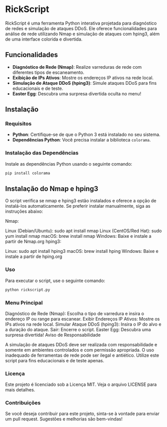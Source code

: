# RickScript

RickScript é uma ferramenta Python interativa projetada para diagnóstico de redes e simulação de ataques DDoS. Ele oferece funcionalidades para análise de rede utilizando Nmap e simulação de ataques com hping3, além de uma interface colorida e divertida.

## Funcionalidades

- **Diagnóstico de Rede (Nmap)**: Realize varreduras de rede com diferentes tipos de escaneamento.
- **Exibição de IPs Ativos**: Mostre os endereços IP ativos na rede local.
- **Simulação de Ataque DDoS (hping3)**: Simule ataques DDoS para fins educacionais e de teste.
- **Easter Egg**: Descubra uma surpresa divertida oculta no menu!

## Instalação

### Requisitos

- **Python**: Certifique-se de que o Python 3 está instalado no seu sistema.
- **Dependências Python**: Você precisa instalar a biblioteca `colorama`.

### Instalação das Dependências

Instale as dependências Python usando o seguinte comando:

```bash
pip install colorama

```
## Instalação do Nmap e hping3
O script verifica se nmap e hping3 estão instalados e oferece a opção de instalá-los automaticamente. Se preferir instalar manualmente, siga as instruções abaixo:

Nmap:

Linux (Debian/Ubuntu): sudo apt install nmap
Linux (CentOS/Red Hat): sudo yum install nmap
macOS: brew install nmap
Windows: Baixe e instale a partir de Nmap.org
hping3:

Linux: sudo apt install hping3
macOS: brew install hping
Windows: Baixe e instale a partir de hping.org

### Uso
Para executar o script, use o seguinte comando:

```bash
python rickscript.py
```
### Menu Principal
Diagnóstico de Rede (Nmap): Escolha o tipo de varredura e insira o endereço IP ou range para escanear.
Exibir Endereços IP Ativos: Mostre os IPs ativos na rede local.
Simular Ataque DDoS (hping3): Insira o IP do alvo e a duração do ataque.
Sair: Encerre o script.
Easter Egg: Descubra uma surpresa divertida!
Aviso de Responsabilidade

A simulação de ataques DDoS deve ser realizada com responsabilidade e somente em ambientes controlados e com permissão apropriada. O uso inadequado de ferramentas de rede pode ser ilegal e antiético. Utilize este script para fins educacionais e de teste apenas.

### Licença
Este projeto é licenciado sob a Licença MIT. Veja o arquivo LICENSE para mais detalhes.

### Contribuições
Se você deseja contribuir para este projeto, sinta-se à vontade para enviar um pull request. Sugestões e melhorias são bem-vindas!

